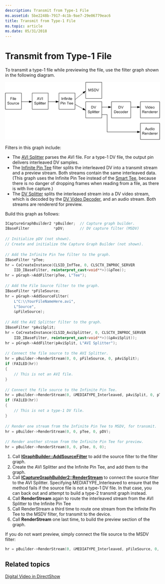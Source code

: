 ```yaml
---
description: Transmit from Type-1 File
ms.assetid: 5be2248b-7917-4c1b-9ae7-29e06779eac6
title: Transmit from Type-1 File
ms.topic: article
ms.date: 05/31/2018
---
```


# Transmit from Type-1 File

To transmit a type-1 file while previewing the file, use the filter graph shown in the following diagram.

![type-1 transmit with preview](images/dv1-transmit.png)

Filters in this graph include:

-   The [AVI Splitter](avi-splitter-filter.md) parses the AVI file. For a type-1 DV file, the output pin delivers interleaved DV samples.
-   The [Infinite Pin Tee](infinite-pin-tee-filter.md) filter splits the interleaved DV into a transmit stream and a preview stream. Both streams contain the same interleaved data. (This graph uses the Infinite Pin Tee instead of the [Smart Tee](smart-tee-filter.md), because there is no danger of dropping frames when reading from a file, as there is with live capture.)
-   The [DV Splitter](dv-splitter-filter.md) splits the interleaved stream into a DV video stream, which is decoded by the [DV Video Decoder](dv-video-decoder-filter.md), and an audio stream. Both streams are rendererd for preview.

Build this graph as follows:


```C++
ICaptureGraphBuilder2 *pBuilder;  // Capture graph builder.
IBaseFilter           *pDV;       // DV capture filter (MSDV)

// Initialize pDV (not shown). 
// Create and initialize the Capture Graph Builder (not shown).

// Add the Infinite Pin Tee filter to the graph.
IBaseFilter *pTee;
hr = CoCreateInstance(CLSID_InfTee, 0, CLSCTX_INPROC_SERVER
    IID_IBaseFilter, reinterpret_cast<void**>)(&pTee));
hr = pGraph->AddFilter(pTee, L"Tee");

// Add the File Source filter to the graph.
IBaseFilter *pFileSource;
hr = pGraph->AddSourceFilter(
    L"C:\\YourFileNameHere.avi",
    L"Source", 
    &pFileSource);

// Add the AVI Splitter filter to the graph.
IBaseFilter *pAviSplit;
hr = CoCreateInstance(CLSID_AviSplitter, 0, CLSCTX_INPROC_SERVER
    IID_IBaseFilter, reinterpret_cast<void**>)(&pAviSplit));
hr = pGraph->AddFilter(pAviSplit, L"AVI Splitter");

// Connect the file source to the AVI Splitter.
hr = pBuilder->RenderStream(0, 0, pFileSource, 0, pAviSplit);
if (FAILED(hr))
{
    // This is not an AVI file. 
}

// Connect the file source to the Infinite Pin Tee.
hr = pBuilder->RenderStream(0, &MEDIATYPE_Interleaved, pAviSplit, 0, pTee);
if (FAILED(hr))
{
    // This is not a type-1 DV file.
}

// Render one stream from the Infinite Pin Tee to MSDV, for transmit.
hr = pBuilder->RenderStream(0, 0, pTee, 0, pDV);

// Render another stream from the Infinite Pin Tee for preview.
hr = pBuilder->RenderStream(0, 0, pTee, 0, 0);
```



1.  Call [**IGraphBuilder::AddSourceFilter**](/windows/desktop/api/Strmif/nf-strmif-igraphbuilder-addsourcefilter) to add the source filter to the filter graph.
2.  Create the AVI Splitter and the Infinite Pin Tee, and add them to the graph.
3.  Call [**ICaptureGraphBuilder2::RenderStream**](/windows/desktop/api/Strmif/nf-strmif-icapturegraphbuilder2-renderstream) to connect the source filter to the AVI Splitter. Specifying MEDIATYPE\_Interleaved to ensure that the method fails if the source file is not a type-1 DV file. In that case, you can back out and attempt to build a type-2 transmit graph instead.
4.  Call **RenderStream** again to route the interleaved stream from the AVI Splitter to the Infinite Pin Tee
5.  Call RenderStream a third time to route one stream from the Infinite Pin Tee to the MSDV filter, for transmit to the device.
6.  Call **RenderStream** one last time, to build the preview section of the graph.

If you do not want preview, simply connect the file source to the MSDV filter:


```C++
hr = pBuilder->RenderStream(0, &MEDIATYPE_Interleaved, pFileSource, 0, pDV);
```



## Related topics

<dl> <dt>

[Digital Video in DirectShow](digital-video-in-directshow.md)
</dt> </dl>

 

 



